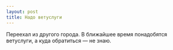 ```yaml
---
layout: post 
title: Надо ветуслуги 
--- 
```

Переехал из другого города. В ближайшее время понадобятся ветуслуги, а куда обратиться — не знаю.
